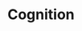---
layout: list
title: Cognition
slug: cognition
description: >
  Posts exploring cognitive architectures, reasoning systems, and how AI models process and understand information.
  Deep dives into the mechanics of machine thinking and intelligence.
--- 
